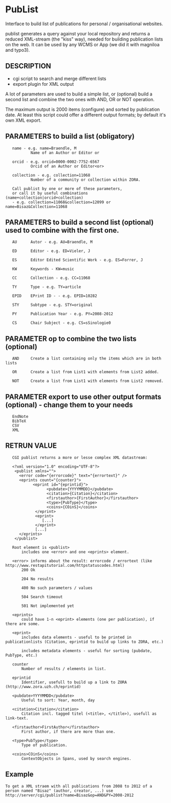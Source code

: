 # PubList
Interface to build list of publications for personal / organisational websites.

publist generates a query against your local repository and returns a reduced XML-stream (the "kiss" way), needed for building publication lists on the web. It can be used by any WCMS or App (we did it with magniloa and typo3).

## DESCRIPTION

- cgi script to search and merge different lists
- export plugin for XML output

A lot of parameters are used to build a simple list, or (optional) build a second list and combine the two ones with AND, OR or NOT operation.

The maximum output is 2000 items (configure) and sorted by publication date. At least this script could offer a different output formats; by default it's own XML export.

## PARAMETERS to build a list (obligatory)
       name - e.g. name=Braendle, M
               Name of an Author or Editor or

       orcid - e.g. orcid=0000-0002-7752-6567
               Orcid of an Author or Editor<or>

       collection - e.g. collection=11068
               Number of a community or collection within ZORA.

       Call publist by one or more of these parameters, 
       or call it by useful combinations (name+collection|orcid+collection) 
       - e.g. collection=11068&collection=12099 or name=Bisaz&Collection=11068

## PARAMETERS to build a second list (optional) used to combine with the first one.

       AU      Autor - e.g. AU=Braendle, M

       ED      Editor - e.g. ED=Vieler, J

       ES      Editor Edited Scientific Work - e.g. ES=Forrer, J

       KW      Keywords - KW=music

       CC      Collection - e.g. CC=11068

       TY      Type - e.g. TY=article

       EPID    EPrint ID - - e.g. EPID=10282

       STY     Subtype - e.g. STY=original

       PY      Publication Year - e.g. PY=2008-2012

       CS      Chair Subject - e.g. CS=sSinologie0

## PARAMETER op to combine the two lists (optional)
       AND     Create a list containing only the items which are in both lists

       OR      Create a list from List1 with elements from List2 added.

       NOT     Create a list from List1 with elements from List2 removed.

## PARAMETER export to use other output formats (optional) - change them to your needs
       EndNote
       BibTeX
       CSV
       XML

## RETRUN VALUE
       CGI publist returns a more or lesse complex XML datastream:

       <?xml version="1.0" encoding="UTF-8"?>
        <publist xmlns="">
          <error code="{errorcode}" text="{errortext}" />
          <eprints count="{counter}">
                <eprint id="{eprintid}">
                      <pubdate>{YYYYMMDD}</pubdate>
                      <citation>{Citation}</citation>
                      <firstauthor>{FirstAuthor}</firstauthor>
                      <type>{PubType}</type>
                      <coins>{COinS}</coins>
                 </eprint>
                 <eprint>
                    [...]
                 </eprint>
                 [...]
          </eprints>
        </publist>

       Root element is <publist>
           includes one <error> and one <eprints> element.

       <error> informs about the result: errorcode / errortext (like http://www.restapitutorial.com/httpstatuscodes.html)
           200 Ok

           204 No results

           400 No such parameters / values

           504 Search timeout

           501 Not implemented yet

       <eprints>
           could have 1-n <eprint> elements (one per publication), if there are some.

       <eprint>
           includes data elements - useful to be printed in publicationlists (Citation, eprintid to build up links to ZORA, etc.)

           includes metadata elements - useful for sorting (pubdate, PubType, etc.)

       counter
           Number of results / elements in list.

       eprintid
           Identifier, usefull to build up a link to ZORA (http://www.zora.uzh.ch/eprintid)

       <pubdate>YYYYMMDD</pubdate>
           Useful to sort: Year, month, day

       <citation>Citation</citation>
           Citation incl. tagged titel (<title>, </title>), usefull as link-text.

       <firstauthor>FirstAuthor</firstauthor>
           First author, if there are more than one.

       <type>PubType</type>
           Type of publication.

       <coins>COinS</coins>
           ContextObjects in Spans, used by search engines.

## Example
    
    To get a XML straem with all publications from 2008 to 2012 of a person named "Bisaz" (author, creator, ...) use
    http://server/cgi/publist?name=Bisaz&op=AND&PY=2008-2012

